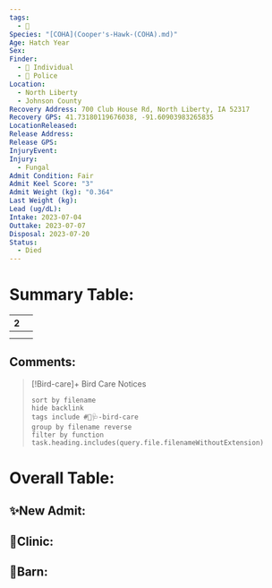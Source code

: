 ```yaml
---
tags:
  - 🦅
Species: "[COHA](Cooper's-Hawk-(COHA).md)"
Age: Hatch Year
Sex: 
Finder:
  - 🧑 Individual
  - 🚓 Police
Location:
  - North Liberty
  - Johnson County
Recovery Address: 700 Club House Rd, North Liberty, IA 52317
Recovery GPS: 41.73180119676038, -91.60903983265835
LocationReleased: 
Release Address: 
Release GPS: 
InjuryEvent: 
Injury:
  - Fungal
Admit Condition: Fair
Admit Keel Score: "3"
Admit Weight (kg): "0.364"
Last Weight (kg): 
Lead (ug/dL): 
Intake: 2023-07-04
Outtake: 2023-07-07
Disposal: 2023-07-20
Status:
  - Died
---
```


# Summary Table:

<div><table class="dataview table-view-table"><thead class="table-view-thead"><tr class="table-view-tr-header"><th class="table-view-th"><span></span><span class="dataview small-text">2</span></th><th class="table-view-th"><span></span></th></tr></thead><tbody class="table-view-tbody"><tr><td><span></span></td><td><span></span></td></tr><tr><td><span></span></td><td><span></span></td></tr></tbody></table></div>

## Comments:

> [!Bird-care]+ Bird Care Notices
>   ```tasks 
>   sort by filename
>   hide backlink
>   tags include #🦅🩺-bird-care 
>   group by filename reverse
>   filter by function task.heading.includes(query.file.filenameWithoutExtension)
>   ```

# Overall Table:

## ✨New Admit:



## 🏥Clinic:



## 🏡Barn:


